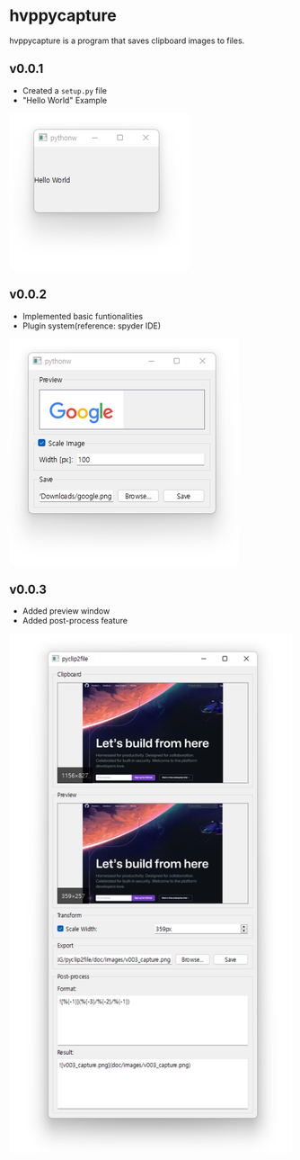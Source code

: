 # hvppycapture

hvppycapture is a program that saves clipboard images to files.

## v0.0.1

- Created a `setup.py` file
- "Hello World" Example

![capture v0.0.1](doc/images/hello_world.png)

## v0.0.2

- Implemented basic funtionalities
- Plugin system(reference: spyder IDE)

![capture v0.0.2](doc/images/v002_capture.png)

## v0.0.3

- Added preview window
- Added post-process feature

![v003_capture.png](doc/images/v003_capture.png)
